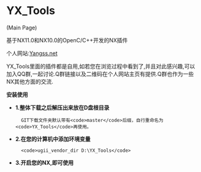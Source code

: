 # YX_Tools

(Main Page)

基于NX11.0和NX10.0的OpenC/C++开发的NX插件


个人网站:[Yangss.net](http://yangss.net/)



YX_Tools里面的插件都是自用,如若您在浏览过程中看到了,并且对此感兴趣,可以加入QQ群,一起讨论.Q群链接以及二维码在个人网站主页有提供.Q群也作为一些NX其他方面的交流.


<b>安装使用</b>

- **1.整体下载之后解压出来放在D盘根目录**

		GIT下载文件夹默认带有<code>master</code>后缀，自行重命名为<code>YX_Tools</code>再使用。

- **2.在您的计算机中添加环境变量**

		<code>ugii_vendor_dir D:\YX_Tools</code>

- **3.开启您的NX,即可使用**
